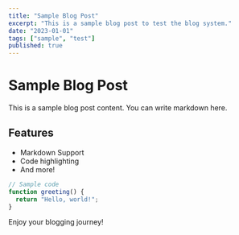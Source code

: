 ```yaml
---
title: "Sample Blog Post"
excerpt: "This is a sample blog post to test the blog system."
date: "2023-01-01"
tags: ["sample", "test"]
published: true
---
```


# Sample Blog Post

This is a sample blog post content. You can write markdown here.

## Features

- Markdown Support
- Code highlighting
- And more!

```javascript
// Sample code
function greeting() {
  return "Hello, world!";
}
```

Enjoy your blogging journey!